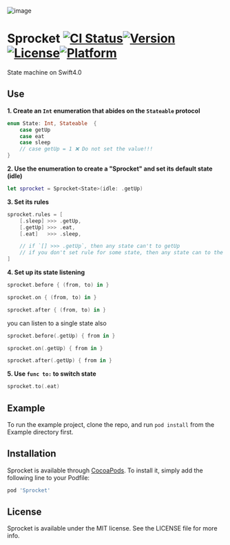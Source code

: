 ![image](https://raw.githubusercontent.com/Wzxhaha/Storehouse/master/Sprocket/Sprocket.png)

# Sprocket [![CI Status](http://img.shields.io/travis/Wzxhaha/Sprocket.svg?style=flat)](https://travis-ci.org/Wzxhaha/Sprocket)[![Version](https://img.shields.io/cocoapods/v/Sprocket.svg?style=flat)](http://cocoapods.org/pods/Sprocket)[![License](https://img.shields.io/cocoapods/l/Sprocket.svg?style=flat)](http://cocoapods.org/pods/Sprocket)[![Platform](https://img.shields.io/cocoapods/p/Sprocket.svg?style=flat)](http://cocoapods.org/pods/Sprocket)

State machine on Swift4.0

## Use
**1. Create an `Int` enumeration that abides on the `Stateable` protocol**

```swift
enum State: Int, Stateable  {
    case getUp
    case eat
    case sleep
    // case getUp = 1 ❌ Do not set the value!!!
}
```

**2. Use the enumeration to create a "Sprocket" and set its default state (idle)**

```swift
let sprocket = Sprocket<State>(idle: .getUp)
```

**3. Set its rules**

```swift
sprocket.rules = [
    [.sleep] >>> .getUp,
    [.getUp] >>> .eat,
    [.eat]   >>> .sleep,

    // if `[] >>> .getUp`, then any state can't to getUp
    // if you don't set rule for some state, then any state can to the state
]
```

**4. Set up its state listening**

```swift
sprocket.before { (from, to) in }

sprocket.on { (from, to) in }

sprocket.after { (from, to) in }
```

you can listen to a single state also

```swift
sprocket.before(.getUp) { from in }

sprocket.on(.getUp) { from in }

sprocket.after(.getUp) { from in }
```

**5. Use `func to:` to switch state**

```swift
sprocket.to(.eat)
```

## Example

To run the example project, clone the repo, and run `pod install` from the Example directory first.

## Installation

Sprocket is available through [CocoaPods](http://cocoapods.org). To install
it, simply add the following line to your Podfile:

```ruby
pod 'Sprocket'
```

## License

Sprocket is available under the MIT license. See the LICENSE file for more info.
